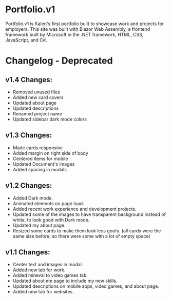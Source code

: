 # Portfolio.v1

Portfolio.v1 is Kalen's first portfolio built to showcase work and projects for employers. This site was built with Blazor Web Assembly, a frontend framework built by Microsoft in the .NET framework, HTML, CSS, JavaScript, and C#.

# Changelog - Deprecated

## v1.4 Changes:
- Removed unused files
- Added new card covers
- Updated about page
- Updated descriptions
- Renamed project name
- Updated sidebar dark mode colors

## v1.3 Changes:
- Made cards responsive
- Added margin on right side of body
- Centered items for mobile
- Updated Document's images
- Added spacing in modals

## v1.2 Changes:
- Added Dark mode.
- Animated elements on page load.
- Added recent work experience and development projects.
- Updated some of the images to have transparent background instead of white, to look good with Dark mode.
- Updated my about page.
- Resized some cards to make them look less goofy. (all cards were the same size before, so there were some with a lot of empty space)

## v1.1 Changes:
- Center text and images in modal.
- Added new tab for work.
- Added mineval to video games tab.
- Updated about me page to include my new skills.
- Updated descriptions on mobile apps, video games, and about page.
- Added new tab for websites.
